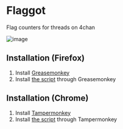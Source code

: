 # Flaggot

Flag counters for threads on 4chan

![image](https://cloud.githubusercontent.com/assets/3087287/11796559/d1532722-a28a-11e5-8762-92e7c4396bb7.png)


## Installation (Firefox)

1. Install [Greasemonkey](https://addons.mozilla.org/en-US/firefox/addon/greasemonkey/)
2. Install [the script](https://raw.githubusercontent.com/dnsev/flaggot/master/flaggot.user.js) through Greasemonkey


## Installation (Chrome)

1. Install [Tampermonkey](https://chrome.google.com/webstore/detail/tampermonkey/dhdgffkkebhmkfjojejmpbldmpobfkfo)
2. Install [the script](https://raw.githubusercontent.com/dnsev/flaggot/master/flaggot.user.js) through Tampermonkey
